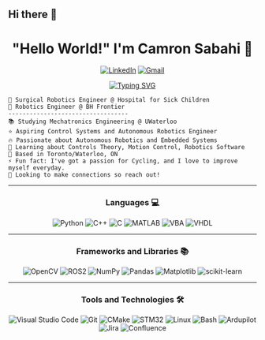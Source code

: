 ## Hi there 👋

<h1 align="center">
"Hello World!" I'm Camron Sabahi 👋
</h1>

<div align="center">

[![LinkedIn](https://img.shields.io/badge/LinkedIn-%230077B5.svg?style=for-the-badge&logo=LinkedIn&logoColor=white)](https://www.linkedin.com/in/camron-sabahi/)
[![Gmail](https://img.shields.io/badge/Gmail-%23D14836.svg?style=for-the-badge&logo=Gmail&logoColor=white)](mailto:camron.sabahi4@gmail.com)
</div>

<div align="center">
<a href="https://git.io/typing-svg"><img src="https://readme-typing-svg.demolab.com?font=Source+Code+Pro&weight=700&pause=1000&color=5C5DE1&center=true&vCenter=true&width=700&lines=Mechatronics+Engineering+Student;Passion+for+Controls+%7C+Robotics+%7C+Embedded+Systems;" alt="Typing SVG" /></a>
</div>

```
🏥 Surgical Robotics Engineer @ Hospital for Sick Children
🤖 Robotics Engineer @ BH Frontier
----------------------------------
📚 Studying Mechatronics Engineering @ UWaterloo
⭐ Aspiring Control Systems and Autonomous Robotics Engineer
🔥 Passionate about Autonomous Robotics and Embedded Systems
🌱 Learning about Controls Theory, Motion Control, Robotics Software
🏡 Based in Toronto/Waterloo, ON
⚡ Fun fact: I've got a passion for Cycling, and I love to improve myself everyday.
🤔 Looking to make connections so reach out!
```

<hr>

<h3 align="center">
Languages 💻 
</h3>

<div align="center">

![Python](https://img.shields.io/badge/python-%2314354C.svg?style=for-the-badge&logo=python&logoColor=white)
![C++](https://img.shields.io/badge/c++-%2300599C.svg?style=for-the-badge&logo=c%2B%2B&logoColor=white)
![C](https://img.shields.io/badge/c-%2300599C.svg?style=for-the-badge&logo=c&logoColor=white)
![MATLAB](https://img.shields.io/badge/MATLAB-%230076A8.svg?style=for-the-badge&logo=mathworks&logoColor=FFB200)
![VBA](https://img.shields.io/badge/VBA-%236A5ACD.svg?style=for-the-badge&logo=Microsoft&logoColor=white)
![VHDL](https://img.shields.io/badge/VHDL-%23333333.svg?style=for-the-badge&logo=vhdl&logoColor=white)


</div>

<hr>

<h3 align="center">
Frameworks and Libraries 📚
</h3>

<div align="center">
  
![OpenCV](https://img.shields.io/badge/OpenCV-%23white.svg?style=for-the-badge&logo=OpenCV&logoColor=white)
![ROS2](https://img.shields.io/badge/ROS2-%231A76D2.svg?style=for-the-badge&logo=ros&logoColor=white)
![NumPy](https://img.shields.io/badge/NumPy-%23013243.svg?style=for-the-badge&logo=NumPy&logoColor=white)
![Pandas](https://img.shields.io/badge/Pandas-%23150458.svg?style=for-the-badge&logo=Pandas&logoColor=white)
![Matplotlib](https://img.shields.io/badge/Matplotlib-%23150458.svg?style=for-the-badge&logo=Matplotlib&logoColor=white)
![scikit-learn](https://img.shields.io/badge/scikit--learn-%23F7931E.svg?style=for-the-badge&logo=scikit-learn&logoColor=white)

</div>

<hr>

<h3 align="center">
Tools and Technologies 🛠️
</h3>

<div align="center">

![Visual Studio Code](https://img.shields.io/badge/Visual%20Studio%20Code-%23007ACC.svg?style=for-the-badge&logo=Visual-Studio-Code&logoColor=white)
![Git](https://img.shields.io/badge/Git-%23F05033.svg?style=for-the-badge&logo=Git&logoColor=white)
![CMake](https://img.shields.io/badge/CMake-%230064A3.svg?style=for-the-badge&logo=cmake&logoColor=white)
![STM32](https://img.shields.io/badge/STM32-%230073BF.svg?style=for-the-badge&logo=stmicroelectronics&logoColor=white)
![Linux](https://img.shields.io/badge/Linux-%23FCC624.svg?style=for-the-badge&logo=linux&logoColor=black)
![Bash](https://img.shields.io/badge/Bash-%234EAA25.svg?style=for-the-badge&logo=gnubash&logoColor=white)
![Ardupilot](https://img.shields.io/badge/Ardupilot-%23F38500.svg?style=for-the-badge&logo=Ardupilot&logoColor=white)
![Jira](https://img.shields.io/badge/Jira-%230A0FFF.svg?style=for-the-badge&logo=Jira&logoColor=white)
![Confluence](https://img.shields.io/badge/Confluence-%23036CB5.svg?style=for-the-badge&logo=Confluence&logoColor=white)

</div>



